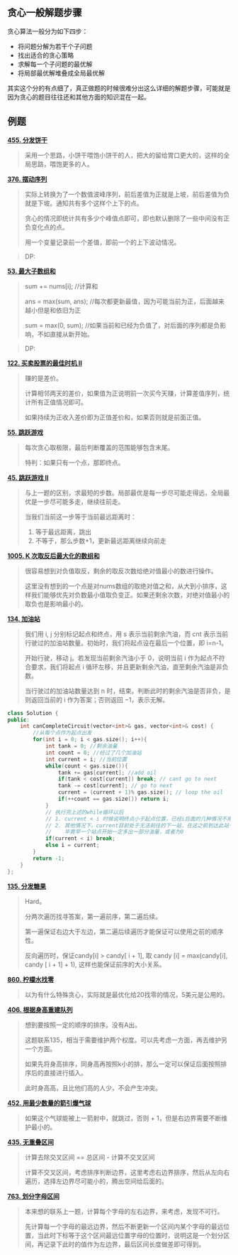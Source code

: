 ## 贪心一般解题步骤

贪心算法一般分为如下四步：

- 将问题分解为若干个子问题
- 找出适合的贪心策略
- 求解每一个子问题的最优解
- 将局部最优解堆叠成全局最优解

其实这个分的有点细了，真正做题的时候很难分出这么详细的解题步骤，可能就是因为贪心的题目往往还和其他方面的知识混在一起。

## 例题

**[455. 分发饼干](https://leetcode.cn/problems/assign-cookies/)**

> 采用一个思路，小饼干喂饱小饼干的人，把大的留给胃口更大的，这样的全局思路，喂饱更多的人。

**[376. 摆动序列](https://leetcode.cn/problems/wiggle-subsequence/)**
> 实际上转换为了一个数值波峰序列，前后差值为正就是上坡，前后差值为负就是下坡。通知共有多个这样个上下的点。
>
> 贪心的情况即统计共有多少个峰值点即可，即也默认删除了一些中间没有正负变化点的点。
>
> 用一个变量记录前一个差值，即前一个的上下波动情况。

> DP:

**[53. 最大子数组和](https://leetcode.cn/problems/maximum-subarray/)**

> sum += nums[i]; //计算和
>
> ans = max(sum, ans); //每次都更新最值，因为可能当前为正，后面越来越小但是和依旧为正
>
> sum = max(0, sum); //如果当前和已经为负值了，对后面的序列都是负影响，不如直接从新开始。

> DP:

**[122. 买卖股票的最佳时机 II](https://leetcode.cn/problems/best-time-to-buy-and-sell-stock-ii/)**

> 赚的是差价。
>
> 计算相邻两天的差价，如果值为正说明前一次买今天赚，计算差值序列，统计所有正值情况即可。
>
> 如果持续为正收入差价即为正值差价和，如果否则就是前面正值。

**[55. 跳跃游戏](https://leetcode.cn/problems/jump-game/)**

> 每次贪心取极限，最后判断覆盖的范围能够包含末尾。
>
> 特判：如果只有一个点，那即终点。

**[45. 跳跃游戏 II](https://leetcode.cn/problems/jump-game-ii/)**

> 与上一题的区别，求最短的步数。局部最优是每一步尽可能走得远，全局最优是一步尽可能多走，继续往前走。
>
> 当我们当前这一步等于当前最远距离时：
>
> 1. 等于最远距离，跳出
> 2. 不等于，那么步数+1，更新最远距离继续向前走

**[1005. K 次取反后最大化的数组和](https://leetcode.cn/problems/maximize-sum-of-array-after-k-negations/)**
> 很容易想到对负值取反，剩余的取反次数给绝对值最小的数进行操作。
>
> 这里没有想到的一个点是对nums数组的取绝对值之和，从大到小排序，这样我们能够优先对负数最小值取负变正。如果还剩余次数，对绝对值最小的取负也是影响最小的。

**[134. 加油站](https://leetcode.cn/problems/gas-station)**
> 我们用 i, j 分别标记起点和终点，用 s 表示当前剩余汽油，而 cnt 表示当前行驶过的加油站数量。初始时，我们将起点设在最后一个位置，即 i=n-1。
>
> 开始行驶，移动 j。若发现当前剩余汽油小于 0，说明当前 i 作为起点不符合要求，我们将起点 i 循环左移，并且更新剩余汽油，直至剩余汽油是非负数。
>
> 当行驶过的加油站数量达到 n 时，结束。判断此时的剩余汽油是否非负，是则返回当前的 i 作为答案；否则返回 −1，表示无解。

```cpp
class Solution {
public:
    int canCompleteCircuit(vector<int>& gas, vector<int>& cost) {
        //从每个点作为起点出发
        for(int i = 0; i < gas.size(); i++){
            int tank = 0; //剩余油量
            int count = 0; //经过了几个加油站
            int current = i; //当前位置
            while(count < gas.size()){
                tank += gas[current]; //add oil
                if(tank < cost[current]) break; // cant go to next
                tank -= cost[current]; // go to next 
                current = (current + 1)% gas.size(); // loop the oil
                if(++count == gas.size()) return i;
            }
            // 执行完上述的while循环以后
            // 1. current < i 时候说明终点小于起点位置，已经i后面的几种情况不用遍历了
            // 2. 其他情况下，current目前处于无法前往的下一站，在这之前到达此站一定是tank >= 0 情况，所以从i 到curent之间的加油站肯定无法作为起始站点
            //    毕竟早一个站点开始一定多出一部分油量，或者为0
            if(current < i) break;
            else i = current;
        }
        return -1;
    }
};
```

**[135. 分发糖果](https://leetcode.cn/problems/candy/)**

> Hard。
>
> 分两次遍历找寻答案，第一遍前序，第二遍后续。
>
> 第一遍保证右边大于左边，第二遍后续遍历才能保证可以使用之前的顺序性。
>
> 反向遍历时，保证candy[i] > candy[ i + 1], 取 candy [i] = max(candy[i], candy [ i + 1] + 1), 这样也能保证前序的大小关系。

**[860. 柠檬水找零](https://leetcode.cn/problems/lemonade-change/)**

> 以为有什么特殊贪心，实际就是最优化给20找零的情况，5美元是公用的。

**[406. 根据身高重建队列](https://leetcode.cn/problems/queue-reconstruction-by-height/)**

>想到要按照一定的顺序的排序。没有A出。
>
>这题联系135，相当于需要维护两个权度。可以先考虑一方面，再去维护另一个方面。
>
>如果先将身高排序，同身高再按照k小的排，那么一定可以保证后面按照排序后的直接进行插入。
>
>此时身高高，且比他们高的人少，不会产生冲突。

**[452. 用最少数量的箭引爆气球](https://leetcode.cn/problems/minimum-number-of-arrows-to-burst-balloons/)**

> 如果这个气球能被上一箭射中，就跳过，否则 + 1，但是右边界需要不断维护最小的。

**[435. 无重叠区间](https://leetcode.cn/problems/non-overlapping-intervals/description/)**

> 计算去除交叉区间 == 总区间 - 计算不交叉区间
>
> 计算不交叉区间，考虑排序判断边界，这里考虑右边界排序，然后从左向右遍历，选择左边界尽可能小的，腾出空间给后面的。

**[763. 划分字母区间](https://leetcode.cn/problems/partition-labels/description/)**

> 本来想的联系上一题，计算每个字母的左右边界，来考虑，发现不可行。
>
> 先计算每一个字母的最远边界，然后不断更新一个区间内某个字母的最远位置，当此时下标等于这个区间最远位置字母的位置时，说明这是一个划分区间，再记录下此时的值作为左边界，最后区间长度做差即可得到。
